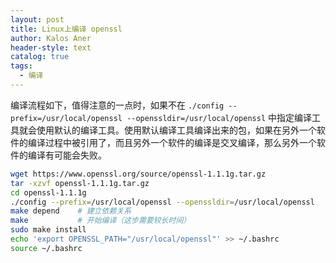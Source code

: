 ```yaml
---
layout: post
title: Linux上编译 openssl
author: Kalos Aner
header-style: text
catalog: true
tags:
  - 编译
---
```


编译流程如下，值得注意的一点时，如果不在 `./config --prefix=/usr/local/openssl --openssldir=/usr/local/openssl` 中指定编译工具就会使用默认的编译工具。使用默认编译工具编译出来的包，如果在另外一个软件的编译过程中被引用了，而且另外一个软件的编译是交叉编译，那么另外一个软件的编译有可能会失败。
```sh
wget https://www.openssl.org/source/openssl-1.1.1g.tar.gz
tar -xzvf openssl-1.1.1g.tar.gz
cd openssl-1.1.1g
./config --prefix=/usr/local/openssl --openssldir=/usr/local/openssl
make depend    # 建立依赖关系
make           # 开始编译（这步需要较长时间）
sudo make install
echo 'export OPENSSL_PATH="/usr/local/openssl"' >> ~/.bashrc
source ~/.bashrc
```